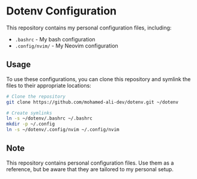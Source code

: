 # Dotenv Configuration

This repository contains my personal configuration files, including:

- `.bashrc` - My bash configuration
- `.config/nvim/` - My Neovim configuration

## Usage

To use these configurations, you can clone this repository and symlink the files to their appropriate locations:

```bash
# Clone the repository
git clone https://github.com/mohamed-ali-dev/dotenv.git ~/dotenv

# Create symlinks
ln -s ~/dotenv/.bashrc ~/.bashrc
mkdir -p ~/.config
ln -s ~/dotenv/.config/nvim ~/.config/nvim
```

## Note

This repository contains personal configuration files. Use them as a reference, but be aware that they are tailored to my personal setup.
